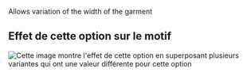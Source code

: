 Allows variation of the width of the garment

## Effet de cette option sur le motif

![Cette image montre l'effet de cette option en superposant plusieurs variantes qui ont une valeur différente pour cette option](walburga_widthbonus_sample.svg "Effet de cette option sur le motif")

